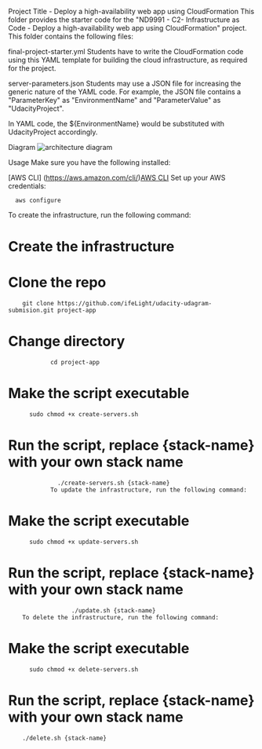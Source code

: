 Project Title - Deploy a high-availability web app using CloudFormation
This folder provides the starter code for the "ND9991 - C2- Infrastructure as Code - Deploy a high-availability web app using CloudFormation" project. This folder contains the following files:

final-project-starter.yml
Students have to write the CloudFormation code using this YAML template for building the cloud infrastructure, as required for the project.

server-parameters.json
Students may use a JSON file for increasing the generic nature of the YAML code. For example, the JSON file contains a "ParameterKey" as "EnvironmentName" and "ParameterValue" as "UdacityProject".

In YAML code, the ${EnvironmentName} would be substituted with UdacityProject accordingly.

Diagram
![architecture diagram](https://user-images.githubusercontent.com/94189602/211149271-c8fb7339-57c6-4ad7-8553-32bd80377654.PNG)


Usage
Make sure you have the following installed:

 [AWS CLI] (https://aws.amazon.com/cli/)[AWS CLI](https://aws.amazon.com/cli/)
Set up your AWS credentials:

      aws configure
To create the infrastructure, run the following command:

# Create the infrastructure
# Clone the repo
        git clone https://github.com/ifeLight/udacity-udagram-submision.git project-app

# Change directory
                cd project-app

# Make the script executable
          sudo chmod +x create-servers.sh

# Run the script, replace {stack-name} with your own stack name
                  ./create-servers.sh {stack-name}
                To update the infrastructure, run the following command:

# Make the script executable
          sudo chmod +x update-servers.sh

# Run the script, replace {stack-name} with your own stack name
                      ./update.sh {stack-name}
        To delete the infrastructure, run the following command:

# Make the script executable
          sudo chmod +x delete-servers.sh

# Run the script, replace {stack-name} with your own stack name
        ./delete.sh {stack-name}

